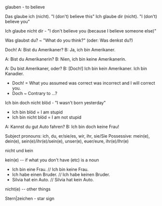 glauben - to believe

Das glaube ich (nicht). "I (don't) believe this"
Ich glaube dir (nicht). "I (don't) believe you"

Ich glaube nicht dir - "I don't believe you (because I believe someone else)"

Was glaubst du? ~ "What do you think?"
(oder: Was denkst du?)

Doch!
A: Bist du Amerikaner?
B: Ja, ich bin Amerikaner.

A: Bist du Amerikanerin?
B: Nien, ich bin keine Amerikanerin.

A: Du bist Amerikaner, oder?
B: [Doch!] Ich bin kein Amerikaner. Ich bin Kanadier.
- Doch! = What you assumed was correct was incorrect and I will correct you.
- Doch ~ Contrary to ...?

Ich bin doch nicht blöd - "I wasn't born yesterday"
- Ich bin blöd = I am stupid
- Ich bin nicht blöd = I am not stupid

A: Kannst du gut Auto fahren?
B: Ich bin doch keine Frau!

Subject pronouns: ich, du, er/sie/es, wir, ihr, sie/Sie
Possessive: mein(e), dein(e), sein(e)/ihr(e)/sein(e), unser(e), euer/eure, ihr(e)/Ihr(e)

nicht und kein

kein(e) -- if what you don't have (etc) is a noun
- Ich bin eine Frau. // Ich bin keine Frau.
- Ich habe einen Bruder. // Ich habe keinen Bruder.
- Silvia hat ein Auto. // Silvia hat kein Auto.

nicht(e) -- other things

Stern|zeichen - star sign

